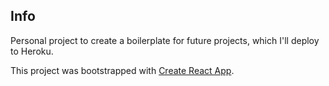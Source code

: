 ## Info

Personal project to create a boilerplate for future projects, which I'll deploy to Heroku.

This project was bootstrapped with [Create React App](https://github.com/facebook/create-react-app).
